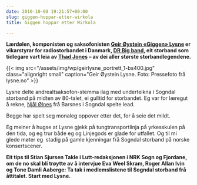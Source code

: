 ```yaml
---
date: 2010-10-08 19:21:57+00:00
slug: giggen-hoppar-etter-wirkola
title: Giggen hoppar etter Wirkola

---
```


**Lærdølen, komponisten og saksofonisten [Geir Øystein «Giggen» Lysne](http://www.lysne.no/default.asp?fid=1000) er vikarstyrar for radiostorbandet i Danmark, [DR Big band](http://en.wikipedia.org/wiki/DR_Big_Band), eit storband som tidlegare vart leia av [Thad Jones](http://en.wikipedia.org/wiki/Thad_Jones) – av dei aller største storbandlegendene.**

{{< img src="/assets/img/wp/geirlysne_portrett_1-bs400.jpg" class="alignright small" caption="Geir Øystein Lysne. Foto: Pressefoto frå lysne.no" >}}

<!--more-->

Lysne delte andrealtsaksofon-stemma ilag med underteikna i Sogndal storband på midten av 80-talet, ei gulltid for storbandet. Eg var for læregut å rekne, [Njål Ølnes](http://no.wikipedia.org/wiki/Nj%C3%A5l_%C3%98lnes) frå Barsnes i Sogndal spelte lead. 

Begge har spelt seg monaleg oppover etter det, for å seie det mildt. 

Eg meiner å hugse at Lysne gjekk på tungtransportlinja på yrkesskulen på den tida, og eg trur både eg og Linjegods er glade for utfallet. Og til mi glede møter eg  stadig på gamle kjenningar frå Sogndal storband på norske konsertscener.

**Eit tips til Stian Sjursen Takle i Lutt-redaksjonen i NRK Sogn og Fjordane, om de no skal bli trøytte av å intervjue Eva Weel Skram, Roger Allan Ivin og Tone Damli Aaberge: Ta tak i medlemslistene til Sogndal storband frå åttitalet. Start med Lysne.**
